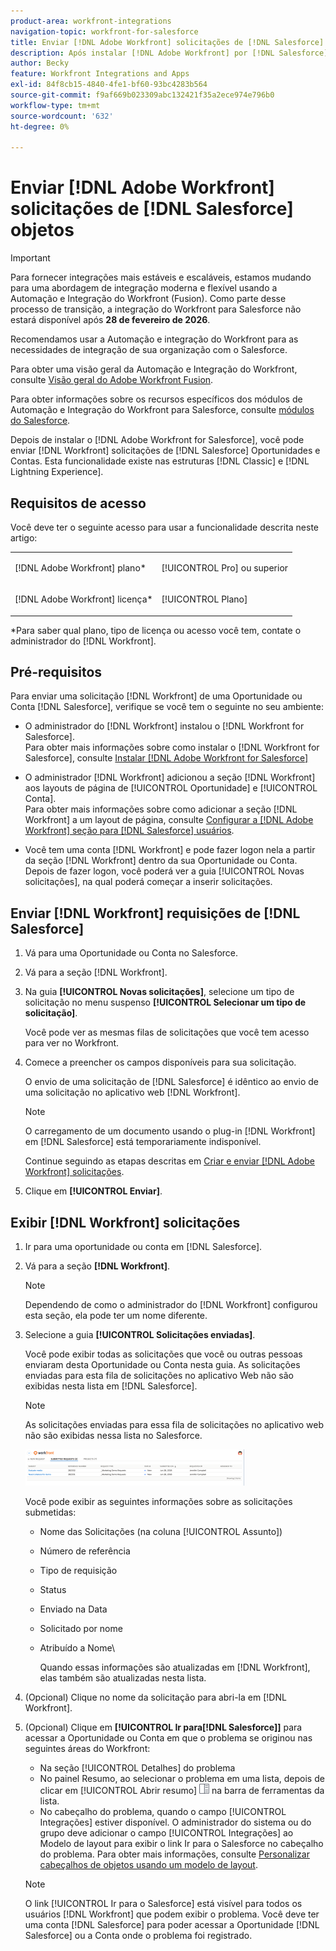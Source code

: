 ```yaml
---
product-area: workfront-integrations
navigation-topic: workfront-for-salesforce
title: Enviar [!DNL Adobe Workfront] solicitações de [!DNL Salesforce] objetos
description: Após instalar [!DNL Adobe Workfront] por [!DNL Salesforce], you can submit [!DNL Workfront] solicitações de [!DNL Salesforce] Oportunidades e Contas. Essa funcionalidade existe nas estruturas Classic e Lightning Experience.
author: Becky
feature: Workfront Integrations and Apps
exl-id: 84f8cb15-4840-4fe1-bf60-93bc4283b564
source-git-commit: f9af669b023309abc132421f35a2ece974e796b0
workflow-type: tm+mt
source-wordcount: '632'
ht-degree: 0%

---
```


# Enviar [!DNL Adobe Workfront] solicitações de [!DNL Salesforce] objetos

>[!IMPORTANT]
>
>Para fornecer integrações mais estáveis e escaláveis, estamos mudando para uma abordagem de integração moderna e flexível usando a Automação e Integração do Workfront (Fusion). Como parte desse processo de transição, a integração do Workfront para Salesforce não estará disponível após **28 de fevereiro de 2026**.
>
>Recomendamos usar a Automação e integração do Workfront para as necessidades de integração de sua organização com o Salesforce.
>
>Para obter uma visão geral da Automação e Integração do Workfront, consulte [Visão geral do Adobe Workfront Fusion](https://experienceleague.adobe.com/pt-br/docs/workfront-fusion/using/get-started-with-fusion/understand-workfront-fusion/workfront-fusion-overview).
>
>Para obter informações sobre os recursos específicos dos módulos de Automação e Integração do Workfront para Salesforce, consulte [módulos do Salesforce](https://experienceleague.adobe.com/pt-br/docs/workfront-fusion/using/references/apps-and-their-modules/third-party-app-connectors/salesforce-modules).

Depois de instalar o [!DNL Adobe Workfront for Salesforce], você pode enviar [!DNL Workfront] solicitações de [!DNL Salesforce] Oportunidades e Contas. Esta funcionalidade existe nas estruturas [!DNL Classic] e [!DNL Lightning Experience].

## Requisitos de acesso

Você deve ter o seguinte acesso para usar a funcionalidade descrita neste artigo:

<table style="table-layout:auto"> 
 <col> 
 <col> 
 <tbody> 
  <tr> 
   <td role="rowheader"><p>[!DNL Adobe Workfront] plano*</p></td> 
   <td> <p>[!UICONTROL Pro] ou superior</p> </td> 
  </tr> 
  <tr> 
   <td role="rowheader"><p>[!DNL Adobe Workfront] licença*</p></td> 
   <td> <p>[!UICONTROL Plano]</p> </td> 
  </tr> 
 </tbody> 
</table>

&#42;Para saber qual plano, tipo de licença ou acesso você tem, contate o administrador do [!DNL Workfront].

## Pré-requisitos

Para enviar uma solicitação [!DNL Workfront] de uma Oportunidade ou Conta [!DNL Salesforce], verifique se você tem o seguinte no seu ambiente:

* O administrador do [!DNL Workfront] instalou o [!DNL Workfront for Salesforce].\
   Para obter mais informações sobre como instalar o [!DNL Workfront for Salesforce], consulte [Instalar [!DNL Adobe Workfront for Salesforce]](../../workfront-integrations-and-apps/using-workfront-with-salesforce/install-workfront-for-salesforce.md)

* O administrador [!DNL Workfront] adicionou a seção [!DNL Workfront] aos layouts de página de [!UICONTROL Oportunidade] e [!UICONTROL Conta].\
   Para obter mais informações sobre como adicionar a seção [!DNL Workfront] a um layout de página, consulte [Configurar a [!DNL Adobe Workfront] seção para [!DNL Salesforce] usuários](../../workfront-integrations-and-apps/using-workfront-with-salesforce/configure-wf-section-for-salesforce-users.md).

* Você tem uma conta [!DNL Workfront] e pode fazer logon nela a partir da seção [!DNL Workfront] dentro da sua Oportunidade ou Conta.\
   Depois de fazer logon, você poderá ver a guia [!UICONTROL Novas solicitações], na qual poderá começar a inserir solicitações.

## Enviar [!DNL Workfront] requisições de [!DNL Salesforce]

1. Vá para uma Oportunidade ou Conta no Salesforce.
1. Vá para a seção [!DNL Workfront].
1. Na guia **[!UICONTROL Novas solicitações]**, selecione um tipo de solicitação no menu suspenso **[!UICONTROL Selecionar um tipo de solicitação]**.

   Você pode ver as mesmas filas de solicitações que você tem acesso para ver no Workfront.

1. Comece a preencher os campos disponíveis para sua solicitação.

   O envio de uma solicitação de [!DNL Salesforce] é idêntico ao envio de uma solicitação no aplicativo web [!DNL Workfront].

   >[!NOTE]
   >
   >O carregamento de um documento usando o plug-in [!DNL Workfront] em [!DNL Salesforce] está temporariamente indisponível.

   Continue seguindo as etapas descritas em [Criar e enviar [!DNL Adobe Workfront] solicitações](../../manage-work/requests/create-requests/create-submit-requests.md).

1. Clique em **[!UICONTROL Enviar]**.

## Exibir [!DNL Workfront] solicitações

1. Ir para uma oportunidade ou conta em [!DNL Salesforce].
1. Vá para a seção **[!DNL Workfront]**.

   >[!NOTE]
   >
   >Dependendo de como o administrador do [!DNL Workfront] configurou esta seção, ela pode ter um nome diferente.

1. Selecione a guia **[!UICONTROL Solicitações enviadas]**.

   Você pode exibir todas as solicitações que você ou outras pessoas enviaram desta Oportunidade ou Conta nesta guia. As solicitações enviadas para esta fila de solicitações no aplicativo Web não são exibidas nesta lista em [!DNL Salesforce].

   >[!NOTE]
   >
   >As solicitações enviadas para essa fila de solicitações no aplicativo web não são exibidas nessa lista no Salesforce.

   ![salesforce_submit_requests.png](assets/salesforce-submitted-requests-350x58.png)

   Você pode exibir as seguintes informações sobre as solicitações submetidas:

   * Nome das Solicitações (na coluna [!UICONTROL Assunto])
   * Número de referência
   * Tipo de requisição
   * Status
   * Enviado na Data
   * Solicitado por nome
   * Atribuído a Nome\

     Quando essas informações são atualizadas em [!DNL Workfront], elas também são atualizadas nesta lista.

1. (Opcional) Clique no nome da solicitação para abri-la em [!DNL Workfront].

1. (Opcional) Clique em **[!UICONTROL Ir para[!DNL Salesforce]]** para acessar a Oportunidade ou Conta em que o problema se originou nas seguintes áreas do Workfront:

   * Na seção [!UICONTROL Detalhes] do problema
   * No painel Resumo, ao selecionar o problema em uma lista, depois de clicar em [!UICONTROL Abrir resumo] ![ícone do painel Resumo](assets/summary-panel-icon.png) na barra de ferramentas da lista.
   * No cabeçalho do problema, quando o campo [!UICONTROL Integrações] estiver disponível. O administrador do sistema ou do grupo deve adicionar o campo [!UICONTROL Integrações] ao Modelo de layout para exibir o link Ir para o Salesforce no cabeçalho do problema. Para obter mais informações, consulte [Personalizar cabeçalhos de objetos usando um modelo de layout](../../administration-and-setup/customize-workfront/use-layout-templates/customize-object-headers.md).

   >[!NOTE]
   >
   >O link [!UICONTROL Ir para o Salesforce] está visível para todos os usuários [!DNL Workfront] que podem exibir o problema. Você deve ter uma conta [!DNL Salesforce] para poder acessar a Oportunidade [!DNL Salesforce] ou a Conta onde o problema foi registrado.
